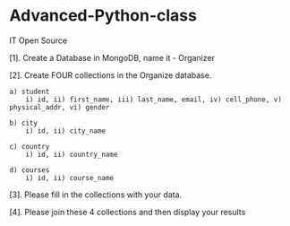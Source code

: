 # Advanced-Python-class
IT Open Source


[1]. Create a Database in MongoDB, name it - Organizer

[2]. Create FOUR collections in the Organize database.

	a) student
		i) id, ii) first_name, iii) last_name, email, iv) cell_phone, v) physical_addr, vi) gender
		
	b) city
		i) id, ii) city_name
		
	c) country
		i) id, ii) country_name
		
	d) courses
		i) id, ii) course_name
		
[3]. Please fill in the collections with your data.	
	
[4]. Please join these 4 collections and then display your results
